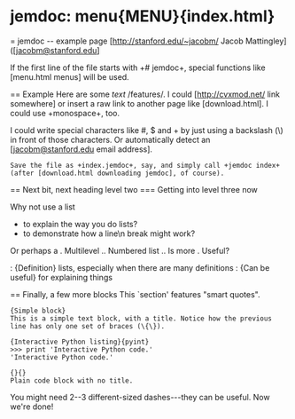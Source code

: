 # jemdoc: menu{MENU}{index.html}
= jemdoc -- example page
[http://stanford.edu/~jacobm/ Jacob Mattingley] ([jacobm@stanford.edu]

If the first line of the file starts with +\# jemdoc+, special functions like [menu.html menus] will be used.

== Example
Here are some *text* /features/. I could [http://cvxmod.net/ link somewhere] or insert a raw link to another page like [download.html]. I could use +monospace+, too.

I could write special characters like \#, \$ and \+ by just using a backslash (\\) in front of those characters. Or automatically detect an [jacobm@stanford.edu email address].

~~~
Save the file as +index.jemdoc+, say, and simply call +jemdoc index+ (after [download.html downloading jemdoc], of course).
~~~

== Next bit, next heading level two
=== Getting into level three now

Why not use a list 
- to explain the way you do lists?
- to demonstrate how a line\n break might work?

Or perhaps a 
. Multilevel
  .. Numbered list
  .. Is more
. Useful?

: {Definition} lists, especially when there are many definitions 
: {Can be useful} for explaining things

== Finally, a few more blocks
This `section' features "smart quotes".

~~~
{Simple block}
This is a simple text block, with a title. Notice how the previous line has only one set of braces (\{\}).
~~~

~~~
{Interactive Python listing}{pyint}
>>> print 'Interactive Python code.'
'Interactive Python code.'
~~~


~~~
{}{}
Plain code block with no title.
~~~

You might need 2--3 different-sized dashes---they can be useful. Now we're done!

